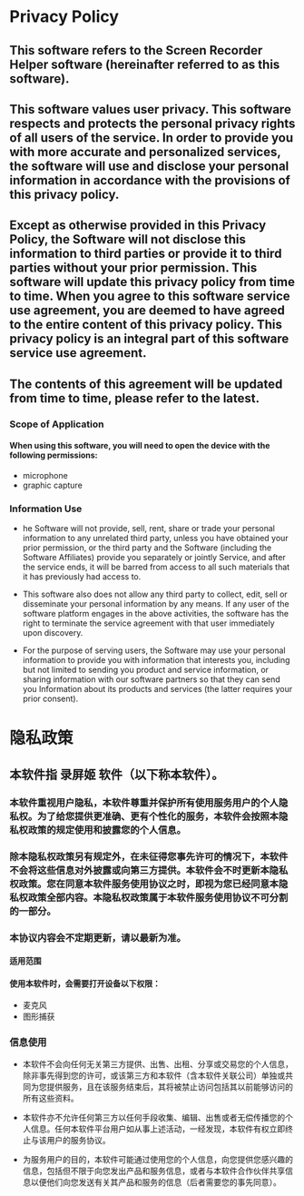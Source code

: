 # Privacy Policy

## This software refers to the Screen Recorder Helper software (hereinafter referred to as this software).

## This software values user privacy. This software respects and protects the personal privacy rights of all users of the service. In order to provide you with more accurate and personalized services, the software will use and disclose your personal information in accordance with the provisions of this privacy policy.

## Except as otherwise provided in this Privacy Policy, the Software will not disclose this information to third parties or provide it to third parties without your prior permission. This software will update this privacy policy from time to time. When you agree to this software service use agreement, you are deemed to have agreed to the entire content of this privacy policy. This privacy policy is an integral part of this software service use agreement.

## The contents of this agreement will be updated from time to time, please refer to the latest.

### Scope of Application

#### When using this software, you will need to open the device with the following permissions:
* microphone 
* graphic capture

### Information Use

* he Software will not provide, sell, rent, share or trade your personal information to any unrelated third party, unless you have obtained your prior permission, or the third party and the Software (including the Software Affiliates) provide you separately or jointly Service, and after the service ends, it will be barred from access to all such materials that it has previously had access to.

* This software also does not allow any third party to collect, edit, sell or disseminate your personal information by any means. If any user of the software platform engages in the above activities, the software has the right to terminate the service agreement with that user immediately upon discovery.

* For the purpose of serving users, the Software may use your personal information to provide you with information that interests you, including but not limited to sending you product and service information, or sharing information with our software partners so that they can send you Information about its products and services (the latter requires your prior consent).

# 隐私政策

## 本软件指 录屏姬 软件（以下称本软件）。

### 本软件重视用户隐私，本软件尊重并保护所有使用服务用户的个人隐私权。为了给您提供更准确、更有个性化的服务，本软件会按照本隐私权政策的规定使用和披露您的个人信息。

### 除本隐私权政策另有规定外，在未征得您事先许可的情况下，本软件不会将这些信息对外披露或向第三方提供。本软件会不时更新本隐私权政策。您在同意本软件服务使用协议之时，即视为您已经同意本隐私权政策全部内容。本隐私权政策属于本软件服务使用协议不可分割的一部分。

### 本协议内容会不定期更新，请以最新为准。

#### 适用范围

#### 使用本软件时，会需要打开设备以下权限： 
* 麦克风 
* 图形捕获

### 信息使用

* 本软件不会向任何无关第三方提供、出售、出租、分享或交易您的个人信息，除非事先得到您的许可，或该第三方和本软件（含本软件关联公司）单独或共同为您提供服务，且在该服务结束后，其将被禁止访问包括其以前能够访问的所有这些资料。

* 本软件亦不允许任何第三方以任何手段收集、编辑、出售或者无偿传播您的个人信息。任何本软件平台用户如从事上述活动，一经发现，本软件有权立即终止与该用户的服务协议。

* 为服务用户的目的，本软件可能通过使用您的个人信息，向您提供您感兴趣的信息，包括但不限于向您发出产品和服务信息，或者与本软件合作伙伴共享信息以便他们向您发送有关其产品和服务的信息（后者需要您的事先同意）。
